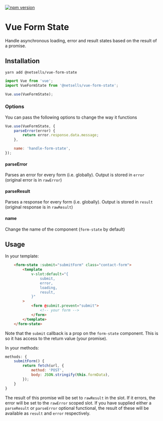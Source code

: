 [![npm version](https://badge.fury.io/js/vue-form-state.svg)](https://badge.fury.io/js/vue-form-state)

# Vue Form State

Handle asynchronous loading, error and result states based on the result of a
promise.

## Installation
```
yarn add @netsells/vue-form-state
```

```javascript
import Vue from 'vue';
import VueFormState from '@netsells/vue-form-state';

Vue.use(VueFormState);
```

### Options

You can pass the following options to change the way it functions

```javascript
Vue.use(VueFormState, {
    parseError(error) {
        return error.response.data.message;
    },

    name: 'handle-form-state',
});
```

#### parseError

Parses an error for every form (i.e. globally). Output is stored in `error`
(original error is in `rawError`)

#### parseResult

Parses a response for every form (i.e. globally). Output is stored in `result`
(original response is in `rawResult`)

#### name

Change the name of the component (`form-state` by default)

## Usage

In your template:

```html
    <form-state :submit="submitForm" class="contact-form">
        <template
            v-slot:default="{
                submit,
                error,
                loading,
                result,
            }"
        >
            <form @submit.prevent="submit">
                <!-- your form -->
            </form>
        </template>
    </form-state>
```

Note that the `submit` callback is a prop on the `form-state` component. This is
so it has access to the return value (your promise).

In your methods:

```javascript
methods: {
    submitForm() {
        return fetch(url, {
            method: 'POST',
            body: JSON.stringify(this.formData),
        });
    }
}
```

The result of this promise will be set to `rawResult` in the slot. If it errors,
the error will be set to the `rawError` scoped slot. If you have supplied either
a `parseResult` or `parseError` optional functional, the result of these will be
available as `result` and `error` respectively.
